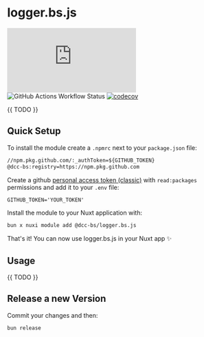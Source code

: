 # logger.bs.js

![GitHub package.json version](https://img.shields.io/github/package-json/v/DCC-BS/logger.bs.js)
![GitHub Actions Workflow Status](https://img.shields.io/github/actions/workflow/status/DCC-BS/logger.bs.js/publish.yml)
[![codecov](https://codecov.io/gh/DCC-BS/logger.bs.js/graph/badge.svg?token=3PBNL8OR24)](https://codecov.io/gh/DCC-BS/logger.bs.js)

{{ TODO }}

## Quick Setup

To install the module create a `.npmrc` next to your `package.json` file:

```txt
//npm.pkg.github.com/:_authToken=${GITHUB_TOKEN}
@dcc-bs:registry=https://npm.pkg.github.com
```

Create a github [personal access token (classic)](https://github.com/settings/tokens/new) with `read:packages` permissions and add it to your `.env` file:

```txt
GITHUB_TOKEN='YOUR_TOKEN'
```

Install the module to your Nuxt application with:

```bash
bun x nuxi module add @dcc-bs/logger.bs.js
```

That's it! You can now use logger.bs.js in your Nuxt app ✨

## Usage

{{ TODO }}

## Release a new Version
Commit your changes and then:
```sh
bun release
```
